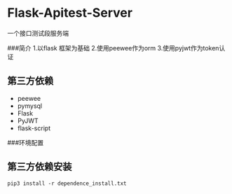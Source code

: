 # Flask-Apitest-Server
一个接口测试段服务端

###简介
1.以flask 框架为基础
2.使用peewee作为orm
3.使用pyjwt作为token认证

## 第三方依赖
- peewee
- pymysql
- Flask
- PyJWT
- flask-script


###环境配置
## 第三方依赖安装
```
pip3 install -r dependence_install.txt

```
